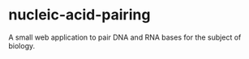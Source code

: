 # nucleic-acid-pairing
A small web application to pair DNA and RNA bases for the subject of biology.